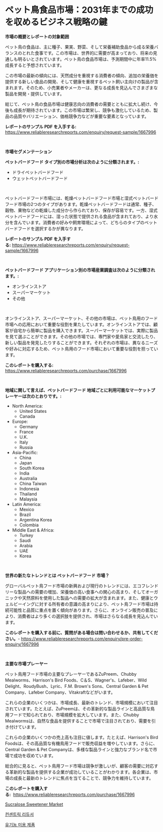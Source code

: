<p><h1>ペット鳥食品市場：2031年までの成功を収めるビジネス戦略の鍵</h1></p><p><strong>市場の概要とレポートの対象範囲</strong></p>
<p><p>ペット鳥の食品は、主に種子、果実、野菜、そして栄養補助食品から成る栄養バランスのとれた食事です。この市場は、世界的に需要が高まっており、将来の見通しも明るいとされています。ペット鳥の食品市場は、予測期間中に年率11.5%成長すると予想されています。</p><p>この市場の最新の傾向には、天然成分を重視する消費者の傾向、追加の栄養価を提供する新しい食品の開発、そして健康を重視するペット飼い主向けの製品が含まれます。そのため、小売業者やメーカーは、更なる成長を見込んでさまざまな製品を開発・提供しています。</p><p>総じて、ペット鳥の食品市場は健康志向の消費者の需要とともに拡大し続け、今後も成長が期待されています。この市場は繁栄し、競争も激化しているため、製品の品質やバリエーション、価格競争力などが重要な要素となっています。</p></p>
<p><strong>レポートのサンプル PDF を入手する:</strong> <a href="https://www.reliableresearchreports.com/enquiry/request-sample/1667996">https://www.reliableresearchreports.com/enquiry/request-sample/1667996</a></p>
<p>&nbsp;</p>
<p><strong>市場セグメンテーション</strong></p>
<p><strong>ペットバードフード タイプ別の市場分析は次のように分類されます。:</strong></p>
<p><ul><li>ドライペットバードフード</li><li>ウェットペットバードフード</li></ul></p>
<p>&nbsp;</p>
<p><p>ペットバードフード市場には、乾燥ペットバードフード市場と湿式ペットバードフード市場の2つのタイプがあります。乾燥ペットバードフードは通常、種子、穀物、果物などの乾燥した成分から作られており、保存が容易です。一方、湿式ペットバードフードには、湿った状態で提供される食品が含まれており、より水分を含んでいます。消費者の好みや飼育環境によって、どちらのタイプのペットバードフードを選択するかが異なります。</p></p>
<p><strong>レポートのサンプル PDF を入手する:</strong>&nbsp;<a href="https://www.reliableresearchreports.com/enquiry/request-sample/1667996">https://www.reliableresearchreports.com/enquiry/request-sample/1667996</a></p>
<p>&nbsp;</p>
<p><strong> ペットバードフード アプリケーション別の市場産業調査は次のように分類されます。:</strong></p>
<p><ul><li>オンラインストア</li><li>スーパーマーケット</li><li>その他</li></ul></p>
<p>&nbsp;</p>
<p><p>オンラインストア、スーパーマーケット、その他の市場は、ペット鳥用のフード市場への応用において重要な役割を果たしています。オンラインストアでは、顧客が自宅から簡単に製品を購入できます。スーパーマーケットでは、実際に製品を見て選ぶことができます。その他の市場では、専門家や愛鳥家と交流したり、新しい製品を発見したりすることができます。それぞれの市場は、異なるニーズや好みに対応するため、ペット鳥用のフード市場において重要な役割を担っています。</p></p>
<p><strong>このレポートを購入する:</strong>&nbsp; <a href="https://www.reliableresearchreports.com/purchase/1667996">https://www.reliableresearchreports.com/purchase/1667996</a></p>
<p>&nbsp;</p>
<p><strong>地域に関して言えば、ペットバードフード 地域ごとに利用可能なマーケットプレーヤーは次のとおりです。:</strong></p>
<p><ul>
    <li>
        North America:
        <ul>
            <li>United States</li>
            <li>Canada</li>
        </ul>
    </li>
    <li>
        Europe:
        <ul>
            <li>Germany</li>
            <li>France</li>
            <li>U.K.</li>
            <li>Italy</li>
            <li>Russia</li>
        </ul>
    </li>
    <li>
        Asia-Pacific:
        <ul>
            <li>China</li>
            <li>Japan</li>
            <li>South Korea</li>
            <li>India</li>
            <li>Australia</li>
            <li>China Taiwan</li>
            <li>Indonesia</li>
            <li>Thailand</li>
            <li>Malaysia</li>
        </ul>
    </li>
    <li>
        Latin America:
        <ul>
            <li>Mexico</li>
            <li>Brazil</li>
            <li>Argentina Korea</li>
            <li>Colombia</li>
        </ul>
    </li>
    <li>
        Middle East & Africa:
        <ul>
            <li>Turkey</li>
            <li>Saudi</li>
            <li>Arabia</li>
            <li>UAE</li>
            <li>Korea</li>
        </ul>
    </li>
    </ul></p>
<p>&nbsp;</p>
<p><strong>世界の新たなトレンドとは ペットバードフード 市場？</strong></p>
<p><p>グローバルペット鳥フード市場の新興および現行のトレンドには、エコフレンドリーな製品への需要の増加、栄養価の高い食事への関心の高まり、そしてオーガニックや天然原料を使用した製品への需要の拡大が含まれます。また、健康とウェルビーイングに対する所有者の意識の高まりにより、ペット鳥フード市場は持続可能性と品質に重点を置く傾向があります。さらに、オンライン販売の普及により、消費者はより多くの選択肢を提供され、市場はさらなる成長を見込んでいます。</p></p>
<p><strong>このレポートを購入する前に、質問がある場合は問い合わせるか、共有してください。</strong>- <a href="https://www.reliableresearchreports.com/enquiry/pre-order-enquiry/1667996">https://www.reliableresearchreports.com/enquiry/pre-order-enquiry/1667996</a></p>
<p>&nbsp;</p>
<p><strong>主要な市場プレーヤー</strong></p>
<p><p>ペット鳥用フード市場の主要なプレーヤーであるZuPreem、Chubby Mealworms、Harrison's Bird Foods、C＆S、Wagner's、Lafeber、Wild Delight、RoudyBush、Lyric、F.M. Brown's Sons、Central Garden & Pet Company、Lafeber Company、Vitakraftなどがいます。</p><p>これらの企業のいくつかは、市場成長、最新のトレンド、市場規模において注目されています。たとえば、ZuPreemは、その革新的な製品ラインと高品質な鳥用フードで知られており、市場規模を拡大しています。また、Chubby Mealwormsは、自然な食品を提供することで市場で注目されており、需要を引き付けています。</p><p>これらの企業のいくつかの売上高も注目に値します。たとえば、Harrison's Bird Foodsは、その高品質な有機鳥用フードで販売収益を増やしています。さらに、Central Garden & Pet Companyは、多様な製品ラインと強力なブランド名で市場で成功を収めています。</p><p>総合的に見ると、ペット鳥用フード市場は競争が激しいが、顧客の需要に対応する革新的な製品を提供する企業が成功していることがわかります。各企業は、市場の成長と最新のトレンドに焦点を当てることで、競争力を維持しています。</p></p>
<p><strong>このレポートを購入する:</strong>&nbsp;&nbsp;<a href="https://www.reliableresearchreports.com/purchase/1667996">https://www.reliableresearchreports.com/purchase/1667996</a></p>
<p><p><a href="https://woozy-pyroraptor-a1f.notion.site/Sucralose-Sweetener-Market-Analysis-and-Market-Size-Global-Industry-Overview-Market-Segmentation-a-cdadeb4bb65d401790e588c26d344173">Sucralose Sweetener Market</a></p><p><a href="https://medium.com/@mehereenadusoye/%EB%8F%99%EC%B6%95-%EC%B6%95%EC%86%8C%EA%B8%B0-%EC%8B%9C%EC%9E%A5-2031%EB%85%84%EA%B9%8C%EC%A7%80%EC%9D%98-%ED%8A%B8%EB%A0%8C%EB%93%9C-%EC%98%88%EC%B8%A1-%EB%B0%8F-%EA%B2%BD%EC%9F%81-%EB%B6%84%EC%84%9D-76f5f081478a">컨센트릭 리듀서</a></p><p><a href="https://medium.com/@snake68678/%EC%9C%A0%EA%B8%B0%EB%86%8D-%EB%AF%B8%EC%9A%A9-%EC%A0%9C%ED%92%88-%EC%8B%9C%EC%9E%A5-%EB%B3%B4%EA%B3%A0%EC%84%9C%EB%8A%94-%EC%9D%B4-%EC%8B%9C%EC%9E%A5%EC%9D%98-%EC%B5%9C%EC%8B%A0-%ED%8A%B8%EB%A0%8C%EB%93%9C%EC%99%80-%EC%84%B1%EC%9E%A5-%EA%B8%B0%ED%9A%8C%EB%A5%BC-%EA%B3%B5%EA%B0%9C%ED%95%A9%EB%8B%88%EB%8B%A4-0c4468bc8099">유기농 미용 제품</a></p></p>